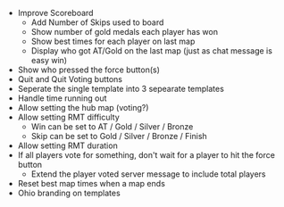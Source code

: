 ﻿- Improve Scoreboard
  - Add Number of Skips used to board
  - Show number of gold medals each player has won
  - Show best times for each player on last map
  - Display who got AT/Gold on the last map (just as chat message is easy win)
- Show who pressed the force button(s)
- Quit and Quit Voting buttons
- Seperate the single template into 3 sepearate templates
- Handle time running out
- Allow setting the hub map (voting?)
- Allow setting RMT difficulty
  - Win can be set to AT / Gold / Silver / Bronze
  - Skip can be set to Gold / Silver / Bronze / Finish
- Allow setting RMT duration 
- If all players vote for something, don't wait for a player to hit the force button
  - Extend the player voted server message to include total players
- Reset best map times when a map ends
- Ohio branding on templates